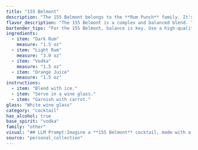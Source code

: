 ```yaml
---
title: "155 Belmont"
description: "The 155 Belmont belongs to the **Rum Punch** family. It's a modern twist on classic Caribbean cocktails, incorporating vodka for a contemporary edge. Its precise origin is unknown, but the combination of rums and orange juice suggests a playful homage to the sun-drenched islands. "
flavor_description: "The 155 Belmont is a complex and balanced blend. The dark rum provides a rich, molasses-forward sweetness, while the light rum adds a lighter, more fruity note. The vodka brings a clean, neutral base, and the orange juice contributes a refreshing citrus acidity. The result is a well-rounded cocktail with a smooth, approachable taste that finishes with a hint of spice. "
bartender_tips: "For the 155 Belmont, balance is key. Use a high-quality dark rum for depth and a lighter rum for brightness.  Vodka adds a clean, neutral base.  Freshly squeezed orange juice is essential, and you can adjust the amount to your taste.  Shake well with ice to chill and dilute, and strain into a chilled glass.  Garnish with an orange peel for a touch of citrus. "
ingredients:
  - item: "Dark Rum"
    measure: "1.5 oz"
  - item: "Light Rum"
    measure: "3.0 oz"
  - item: "Vodka"
    measure: "1.5 oz"
  - item: "Orange Juice"
    measure: "1.5 oz"
instructions:
  - item: "Blend with ice."
  - item: "Serve in a wine glass."
  - item: "Garnish with carrot."
glass: "White wine glass"
category: "cocktail"
has_alcohol: true
base_spirit: "vodka"
family: "other"
visual: "## LLM Prompt:Imagine a **155 Belmont** cocktail, made with a base of **dark and light rum**, further amplified by the smooth presence of **vodka**, and a refreshing burst of **orange juice**. Describe the cocktail's **appearance**:* **Color:** What shade of amber or orange does it appear? Is it vibrant and clear, or slightly cloudy?* **Texture:** Is it smooth and silky, or slightly frothy? Are there any visible layers?* **Garnish:** What garnish would complement the flavors of the cocktail and enhance its visual appeal? (Think citrus peel, cherry, etc.)* **Glassware:** What kind of glass best showcases the cocktail's color and texture? (Think highball, coupe, etc.)Please describe the **155 Belmont** as if you were a seasoned mixologist, using vivid and descriptive language to capture its visual appeal. "
source: "personal_collection"
---
```



